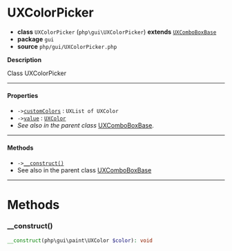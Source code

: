 # UXColorPicker

- **class** `UXColorPicker` (`php\gui\UXColorPicker`) **extends** [`UXComboBoxBase`](https://github.com/VenityStudio/android/tree/master/jphp-android-ext/api-docs/classes/php/gui/UXComboBoxBase.md)
- **package** `gui`
- **source** `php/gui/UXColorPicker.php`

**Description**

Class UXColorPicker

---

#### Properties

- `->`[`customColors`](#prop-customcolors) : `UXList of UXColor`
- `->`[`value`](#prop-value) : [`UXColor`](https://github.com/VenityStudio/android/tree/master/jphp-android-ext/api-docs/classes/php/gui/paint/UXColor.md)
- *See also in the parent class* [UXComboBoxBase](https://github.com/VenityStudio/android/tree/master/jphp-android-ext/api-docs/classes/php/gui/UXComboBoxBase.md).

---

#### Methods

- `->`[`__construct()`](#method-__construct)
- See also in the parent class [UXComboBoxBase](https://github.com/VenityStudio/android/tree/master/jphp-android-ext/api-docs/classes/php/gui/UXComboBoxBase.md)

---
# Methods

<a name="method-__construct"></a>

### __construct()
```php
__construct(php\gui\paint\UXColor $color): void
```